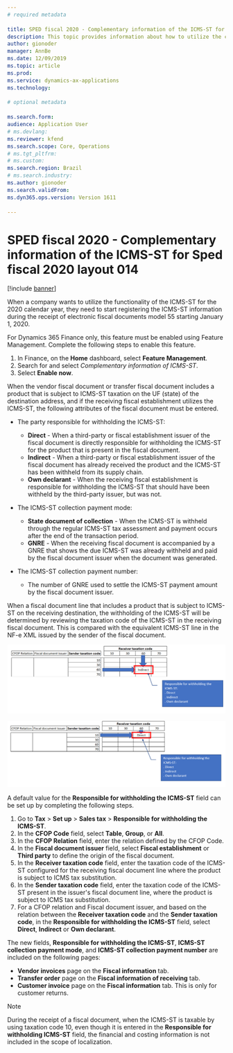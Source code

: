 ```yaml
---
# required metadata

title: SPED fiscal 2020 - Complementary information of the ICMS-ST for Sped fiscal 2020 layout 014
description: This topic provides information about how to utilize the complement and compensation of ICMS-ST for the 2020 calendar year.
author: gionoder
manager: AnnBe
ms.date: 12/09/2019
ms.topic: article
ms.prod: 
ms.service: dynamics-ax-applications
ms.technology: 

# optional metadata

ms.search.form:   
audience: Application User
# ms.devlang: 
ms.reviewer: kfend
ms.search.scope: Core, Operations
# ms.tgt_pltfrm: 
# ms.custom: 
ms.search.region: Brazil 
# ms.search.industry: 
ms.author: gionoder
ms.search.validFrom: 
ms.dyn365.ops.version: Version 1611

---
```


# SPED fiscal 2020 - Complementary information of the ICMS-ST for Sped fiscal 2020 layout 014

[!include [banner](../includes/banner.md)]

When a company wants to utilize the functionality of the ICMS-ST for the 2020 calendar year, they need to start registering the ICMS-ST information during the receipt of electronic fiscal documents model 55 starting January 1, 2020.

For Dynamics 365 Finance only, this feature must be enabled using Feature Management. Complete the following steps to enable this feature.

1. In Finance, on the **Home** dashboard, select **Feature Management**.
3. Search for and select *Complementary information of ICMS-ST*.
4. Select **Enable now**.

When the vendor fiscal document or transfer fiscal document includes a product that is subject to ICMS-ST taxation on the UF (state) of the destination address, and if the receiving fiscal establishment utilizes the ICMS-ST, the following attributes of the fiscal document must be entered.

- The party responsible for withholding the ICMS-ST:
		
	- **Direct** - When a third-party or fiscal establishment issuer of the fiscal document is directly responsible for withholding the ICMS-ST for the product that is present in the fiscal document.
	- **Indirect** - When a third-party or fiscal establishment issuer of the fiscal document has already received the product and the ICMS-ST has been withheld from its supply chain.
	- **Own declarant** - When the receiving fiscal establishment is responsible for withholding the ICMS-ST that should have been withheld by the third-party issuer, but was not.
	
- The ICMS-ST collection payment mode:
		
	- **State document of collection** - When the ICMS-ST is withheld through the regular ICMS-ST tax assessment and payment occurs after the end of the transaction period.
	- **GNRE** - When the receiving fiscal document is accompanied by a GNRE that shows the due ICMS-ST was already withheld and paid by the fiscal document issuer when the document was generated.
	
- The ICMS-ST collection payment number: 
	- The number of GNRE used to settle the ICMS-ST payment amount by the fiscal document issuer.

When a fiscal document line that includes a product that is subject to ICMS-ST on the receiving destination, the withholding of the ICMS-ST will be determined by reviewing the taxation code of the ICMS-ST in the receiving fiscal document. This is compared with the equivalent ICMS-ST line in the NF-e XML issued by the sender of the fiscal document.

![GSTINs attached to a tax registration group with indirect taxation code](media/complementary-info-figure-01.PNG)

![GSTINs attached to a tax registration group with direct taxation code](media/complementary-info-figure-02.PNG)

A default value for the **Responsible for withholding the ICMS-ST** field can be set up by completing the following steps.

1. Go to **Tax** > **Set up** > **Sales tax** > **Responsible for withholding the ICMS-ST**.
2. In the **CFOP Code** field, select **Table**, **Group**, or **All**.
3. In the **CFOP Relation** field, enter the relation defined by the CFOP Code.
4. In the **Fiscal document issuer** field, select **Fiscal establishment** or **Third party** to define the origin of the fiscal document.
5. In the **Receiver taxation code** field, enter the taxation code of the ICMS-ST configured for the receiving fiscal document line where the product is subject to ICMS tax substitution.
6. In the **Sender taxation code** field, enter the taxation code of the ICMS-ST present in the issuer's fiscal document line, where the product is subject to ICMS tax substitution.
7. For a CFOP relation and Fiscal document issuer, and based on the relation between the **Receiver taxation code** and the **Sender taxation code**, in the **Responsible for withholding the ICMS-ST** field, select **Direct**, **Indirect** or **Own declarant**.

The new fields, **Responsible for withholding the ICMS-ST**, **ICMS-ST collection payment mode**, and **ICMS-ST collection payment number** are included on the following pages:

- **Vendor invoices** page on the **Fiscal information** tab.
- **Transfer order** page on the **Fiscal information of receiving** tab.
- **Customer invoice** page on the **Fiscal information** tab. This is only for customer returns.

> [!NOTE]
> During the receipt of a fiscal document, when the ICMS-ST is taxable by using taxation code 10, even though it is entered in the **Responsible for withholding ICMS-ST** field, the financial and costing information is not included in the scope of localization.
